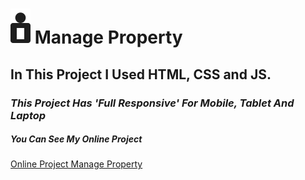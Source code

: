 # ![Manage Property](<images/svg/Group 1.svg>) Manage Property

## In This Project I Used HTML, CSS and **JS**.

### *This Project Has 'Full Responsive' For Mobile, Tablet And Laptop*

##### You Can See My Online Project

<a href="/practice/index.html"> Online Project Manage Property
